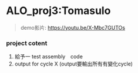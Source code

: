 # ALO_proj3:Tomasulo
>demo影片: https://youtu.be/X-Mbc7GUTOs

### project cotent
1. 給予一 test assembly　code
2. output for cycle X (output要輸出所有有變化cycle)


